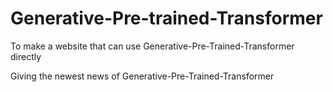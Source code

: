 # Generative-Pre-trained-Transformer
To make a website that can use Generative-Pre-Trained-Transformer directly

Giving the newest news of Generative-Pre-Trained-Transformer
